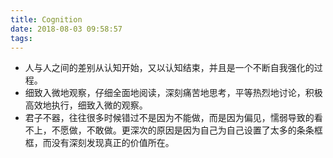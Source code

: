 ```yaml
---
title: Cognition
date: 2018-08-03 09:58:57
tags:
---
```


* 人与人之间的差别从认知开始，又以认知结束，并且是一个不断自我强化的过程。
* 细致入微地观察，仔细全面地阅读，深刻痛苦地思考，平等热烈地讨论，积极高效地执行，细致入微的观察。
* 君子不器，往往很多时候错过不是因为不能做，而是因为偏见，懦弱导致的看不上，不愿做，不敢做。更深次的原因是因为自己为自己设置了太多的条条框框，而没有深刻发现真正的价值所在。